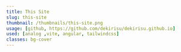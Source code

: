 ```yaml
---
title: This Site
slug: this-site
thumbnail: /thumbnails/this-site.png
usage: [github, https://github.com/dekirisu/dekirisu.github.io]
used: [analog ,vite, angular, tailwindcss]
classes: bg-cover
---
```

